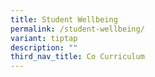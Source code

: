```yaml
---
title: Student Wellbeing
permalink: /student-wellbeing/
variant: tiptap
description: ""
third_nav_title: Co Curriculum
---
```

